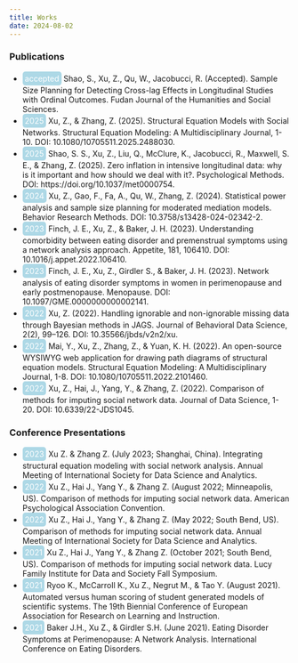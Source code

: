 ```yaml
---
title: Works
date: 2024-08-02
---
```


### Publications

- <div style="background-color:lightblue; display: inline-block; border-radius: 5px; padding:4px; color: white"> accepted </div> Shao, S., Xu, Z., Qu, W., Jacobucci, R. (Accepted). Sample Size Planning for Detecting Cross-lag Effects in Longitudinal Studies with Ordinal Outcomes. Fudan Journal of the Humanities and Social Sciences.
- <div style="background-color:lightblue; display: inline-block; border-radius: 5px; padding:4px; color: white"> 2025 </div> Xu, Z., & Zhang, Z. (2025). Structural Equation Models with Social Networks. Structural Equation Modeling: A Multidisciplinary Journal, 1-10. DOI: 10.1080/10705511.2025.2488030.
- <div style="background-color:lightblue; display: inline-block; border-radius: 5px; padding:4px; color: white"> 2025 </div> Shao, S. S., Xu, Z., Liu, Q., McClure, K., Jacobucci, R., Maxwell, S. E., & Zhang, Z. (2025). Zero inflation in intensive longitudinal data: why is it important and how should we deal with it?. Psychological Methods. DOI: https://doi.org/10.1037/met0000754.
- <div style="background-color:lightblue; display: inline-block; border-radius: 5px; padding:4px; color: white"> 2024 </div> Xu, Z., Gao, F., Fa, A., Qu, W., Zhang, Z. (2024). Statistical power analysis and sample size planning for moderated mediation models. Behavior Research Methods. DOI: 10.3758/s13428-024-02342-2.
- <div style="background-color:lightblue; display: inline-block; border-radius: 5px; padding:4px; color: white"> 2023 </div> Finch, J. E., Xu, Z., & Baker, J. H. (2023). Understanding comorbidity between eating disorder and premenstrual symptoms using a network analysis approach. Appetite, 181, 106410. DOI: 10.1016/j.appet.2022.106410.
- <div style="background-color:lightblue; display: inline-block; border-radius: 5px; padding:4px; color: white"> 2023 </div>  Finch, J. E., Xu, Z., Girdler S., & Baker, J. H. (2023). Network analysis of eating disorder symptoms in women in perimenopause and early postmenopause. Menopause. DOI: 10.1097/GME.0000000000002141.
- <div style="background-color:lightblue; display: inline-block; border-radius: 5px; padding:4px; color: white"> 2022 </div>  Xu, Z. (2022). Handling ignorable and non-ignorable missing data through Bayesian methods in JAGS. Journal of Behavioral Data Science, 2(2), 99–126. DOI: 10.35566/jbds/v2n2/xu.
- <div style="background-color:lightblue; display: inline-block; border-radius: 5px; padding:4px; color: white"> 2022 </div>  Mai, Y., Xu, Z., Zhang, Z., & Yuan, K. H. (2022). An open-source WYSIWYG web application for drawing path diagrams of structural equation models. Structural Equation Modeling: A Multidisciplinary Journal, 1-8. DOI: 10.1080/10705511.2022.2101460.
- <div style="background-color:lightblue; display: inline-block; border-radius: 5px; padding:4px; color: white"> 2022 </div> Xu, Z., Hai, J., Yang, Y., & Zhang, Z. (2022). Comparison of methods for imputing social network data. Journal of Data Science, 1-20. DOI: 10.6339/22-JDS1045.

### Conference Presentations

- <div style="background-color:lightblue; display: inline-block; border-radius: 5px; padding:4px; color: white"> 2023 </div>  Xu Z. & Zhang Z. (July 2023; Shanghai, China). Integrating structural equation modeling with social network analysis. Annual Meeting of International Society for Data Science and Analytics. 
- <div style="background-color:lightblue; display: inline-block; border-radius: 5px; padding:4px;  color: white"> 2022 </div> Xu Z., Hai J., Yang Y., & Zhang Z. (August 2022; Minneapolis, US). Comparison of methods for imputing social network data. American Psychological Association Convention. 
- <div style="background-color:lightblue; display: inline-block; border-radius: 5px; padding:4px;  color: white"> 2022 </div> Xu Z., Hai J., Yang Y., & Zhang Z. (May 2022; South Bend, US). Comparison of methods for imputing social network data. Annual Meeting of International Society for Data Science and Analytics. 
- <div style="background-color:lightblue; display: inline-block; border-radius: 5px; padding:4px; color: white"> 2021 </div>  Xu Z., Hai J., Yang Y., & Zhang Z. (October 2021; South Bend, US). Comparison of methods for imputing social network data. Lucy Family Institute for Data and Society Fall Symposium.
- <div style="background-color:lightblue; display: inline-block; border-radius: 5px; padding:4px; color: white"> 2021 </div> Ryoo K., McCarroll K., Xu Z., Negrut M., & Tao Y. (August 2021). Automated versus human scoring of student generated models of scientific systems. The 19th Biennial Conference of European Association for Research on Learning and Instruction.
- <div style="background-color:lightblue; display: inline-block; border-radius: 5px; padding:4px; color: white"> 2021 </div>  Baker J.H., Xu Z., & Girdler S.H. (June 2021). Eating Disorder Symptoms at Perimenopause: A Network Analysis. International Conference on Eating Disorders.
